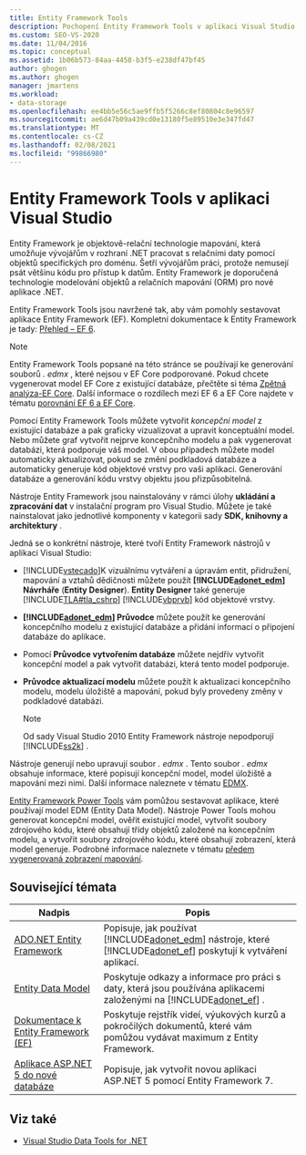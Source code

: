 ```yaml
---
title: Entity Framework Tools
description: Pochopení Entity Framework Tools v aplikaci Visual Studio. Entity Framework Tools jsou navržené tak, aby vám pomohly sestavovat aplikace Entity Framework (EF).
ms.custom: SEO-VS-2020
ms.date: 11/04/2016
ms.topic: conceptual
ms.assetid: 1b06b573-84aa-4458-b3f5-e238df47bf45
author: ghogen
ms.author: ghogen
manager: jmartens
ms.workload:
- data-storage
ms.openlocfilehash: ee4bb5e56c5ae9ffb5f5266c8ef80804c8e96597
ms.sourcegitcommit: ae6d47b09a439cd0e13180f5e89510e3e347fd47
ms.translationtype: MT
ms.contentlocale: cs-CZ
ms.lasthandoff: 02/08/2021
ms.locfileid: "99866980"
---
```

# <a name="entity-framework-tools-in-visual-studio"></a>Entity Framework Tools v aplikaci Visual Studio

Entity Framework je objektově-relační technologie mapování, která umožňuje vývojářům v rozhraní .NET pracovat s relačními daty pomocí objektů specifických pro doménu. Šetří vývojářům práci, protože nemusejí psát většinu kódu pro přístup k datům. Entity Framework je doporučená technologie modelování objektů a relačních mapování (ORM) pro nové aplikace .NET.

Entity Framework Tools jsou navržené tak, aby vám pomohly sestavovat aplikace Entity Framework (EF). Kompletní dokumentace k Entity Framework je tady: [Přehled – EF 6](/ef/ef6/).

  > [!NOTE]
  > Entity Framework Tools popsané na této stránce se používají ke generování souborů *. edmx* , které nejsou v EF Core podporované. Pokud chcete vygenerovat model EF Core z existující databáze, přečtěte si téma [Zpětná analýza-EF Core](/ef/core/managing-schemas/scaffolding). Další informace o rozdílech mezi EF 6 a EF Core najdete v tématu [porovnání EF 6 a EF Core](/ef/efcore-and-ef6/).

Pomocí Entity Framework Tools můžete vytvořit *koncepční model* z existující databáze a pak graficky vizualizovat a upravit konceptuální model. Nebo můžete graf vytvořit nejprve koncepčního modelu a pak vygenerovat databázi, která podporuje váš model. V obou případech můžete model automaticky aktualizovat, pokud se změní podkladová databáze a automaticky generuje kód objektové vrstvy pro vaši aplikaci. Generování databáze a generování kódu vrstvy objektu jsou přizpůsobitelná.

Nástroje Entity Framework jsou nainstalovány v rámci úlohy **ukládání a zpracování dat** v instalační program pro Visual Studio. Můžete je také nainstalovat jako jednotlivé komponenty v kategorii sady **SDK, knihovny a architektury** .

Jedná se o konkrétní nástroje, které tvoří Entity Framework nástrojů v aplikaci Visual Studio:

- [!INCLUDE[vstecado](../data-tools/includes/vstecado_md.md)]K vizuálnímu vytváření a úpravám entit, přidružení, mapování a vztahů dědičnosti můžete použít **[!INCLUDE[adonet_edm](../data-tools/includes/adonet_edm_md.md)] Návrháře** (**Entity Designer**). **Entity Designer** také generuje [!INCLUDE[TLA#tla_cshrp](../data-tools/includes/tlasharptla_cshrp_md.md)] [!INCLUDE[vbprvb](../code-quality/includes/vbprvb_md.md)] kód objektové vrstvy.

- **[!INCLUDE[adonet_edm](../data-tools/includes/adonet_edm_md.md)] Průvodce** můžete použít ke generování koncepčního modelu z existující databáze a přidání informací o připojení databáze do aplikace.

- Pomocí **Průvodce vytvořením databáze** můžete nejdřív vytvořit koncepční model a pak vytvořit databázi, která tento model podporuje.

- **Průvodce aktualizací modelu** můžete použít k aktualizaci koncepčního modelu, modelu úložiště a mapování, pokud byly provedeny změny v podkladové databázi.

  > [!NOTE]
  > Od sady Visual Studio 2010 Entity Framework nástroje nepodporují [!INCLUDE[ss2k](../data-tools/includes/ss2k_md.md)] .

Nástroje generují nebo upravují soubor *. edmx* . Tento soubor *. edmx* obsahuje informace, které popisují koncepční model, model úložiště a mapování mezi nimi. Další informace naleznete v tématu [EDMX](/ef/ef6/).

[Entity Framework Power Tools](https://marketplace.visualstudio.com/items?itemName=EntityFrameworkTeam.EntityFrameworkPowerToolsBeta4) vám pomůžou sestavovat aplikace, které používají model EDM (Entity Data Model). Nástroje Power Tools mohou generovat koncepční model, ověřit existující model, vytvořit soubory zdrojového kódu, které obsahují třídy objektů založené na koncepčním modelu, a vytvořit soubory zdrojového kódu, které obsahují zobrazení, která model generuje. Podrobné informace naleznete v tématu [předem vygenerovaná zobrazení mapování](/ef/ef6/fundamentals/performance/pre-generated-views).

## <a name="related-topics"></a>Související témata

| Nadpis | Popis |
| - | - |
| [ADO.NET Entity Framework](/dotnet/framework/data/adonet/ef/index) | Popisuje, jak používat [!INCLUDE[adonet_edm](../data-tools/includes/adonet_edm_md.md)] nástroje, které [!INCLUDE[adonet_ef](../data-tools/includes/adonet_ef_md.md)] poskytují k vytváření aplikací. |
| [Entity Data Model](/dotnet/framework/data/adonet/entity-data-model) | Poskytuje odkazy a informace pro práci s daty, která jsou používána aplikacemi založenými na [!INCLUDE[adonet_ef](../data-tools/includes/adonet_ef_md.md)] . |
| [Dokumentace k Entity Framework (EF)](/ef/ef6/get-started) | Poskytuje rejstřík videí, výukových kurzů a pokročilých dokumentů, které vám pomůžou vydávat maximum z Entity Framework. |
| [Aplikace ASP.NET 5 do nové databáze](https://docs.efproject.net/en/latest/platforms/aspnetcore/new-db.html) | Popisuje, jak vytvořit novou aplikaci ASP.NET 5 pomocí Entity Framework 7. |

## <a name="see-also"></a>Viz také

- [Visual Studio Data Tools for .NET](../data-tools/visual-studio-data-tools-for-dotnet.md)
